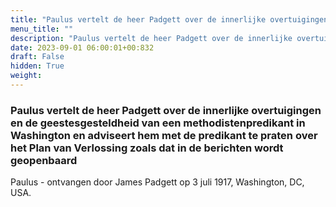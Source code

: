 ```yaml
---
title: "Paulus vertelt de heer Padgett over de innerlijke overtuigingen en de geestesgesteldheid van een methodistenpredikant in Washington en adviseert hem met de predikant te praten over het Plan van Verlossing zoals dat in de berichten wordt geopenbaard"
menu_title: ""
description: "Paulus vertelt de heer Padgett over de innerlijke overtuigingen en de geestesgesteldheid van een methodistenpredikant in Washington en adviseert hem met de predikant te praten over het Plan van Verlossing zoals dat in de berichten wordt geopenbaard"
date: 2023-09-01 06:00:01+00:832
draft: False
hidden: True
weight:
---
```

### Paulus vertelt de heer Padgett over de innerlijke overtuigingen en de geestesgesteldheid van een methodistenpredikant in Washington en adviseert hem met de predikant te praten over het Plan van Verlossing zoals dat in de berichten wordt geopenbaard

Paulus - ontvangen door James Padgett op 3 juli 1917, Washington, DC, USA.
